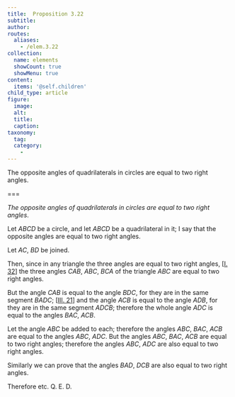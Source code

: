 ```yaml
---
title:  Proposition 3.22
subtitle: 
author:
routes:
  aliases:
    - /elem.3.22
collection:
  name: elements
  showCount: true
  showMenu: true
content:
  items: '@self.children'
child_type: article
figure:
  image:
  alt:
  title:
  caption:
taxonomy:
  tag:
  category:
    - 
---
```


<p><emph>The opposite angles of quadrilaterals in circles are equal to two right angles</emph>. </p>

===

<p><em>The opposite angles of quadrilaterals in circles are equal to two right angles</em>. </p>

<p>Let <em>ABCD</em> be a circle, and let <em>ABCD</em> be a quadrilateral in it; I say that the opposite angles are equal to two right angles. </p>

<p>Let <em>AC</em>, <em>BD</em> be joined. </p>

<p>Then, since in any triangle the three angles are equal to two right angles, [<a href="/elem.1.32">I. 32</a>] <pb n="52"/><span class="center">the three angles <em>CAB</em>, <em>ABC</em>, <em>BCA</em> of the triangle <em>ABC</em> are equal to two right angles.</span>
      </p>

<p>But the angle <em>CAB</em> is equal to the angle <em>BDC</em>, for they are in the same segment <em>BADC</em>; [<a href="/elem.3.21">III. 21</a>] and the angle <em>ACB</em> is equal to the angle 
       <em>ADB</em>, for they are in the same segment <em>ADCB</em>; therefore the whole angle <em>ADC</em> is equal to the angles <em>BAC</em>, <em>ACB</em>. </p>

<p>Let the angle <em>ABC</em> be added to each; therefore the angles <em>ABC</em>, <em>BAC</em>, <em>ACB</em> are equal to the angles <em>ABC</em>, <em>ADC</em>. But the angles <em>ABC</em>, <em>BAC</em>, <em>ACB</em> are equal to two right angles; therefore the angles <em>ABC</em>, <em>ADC</em> are also equal to two right angles. </p>

<p>Similarly we can prove that the angles <em>BAD</em>, <em>DCB</em> are also equal to two right angles. </p>

<p>Therefore etc. Q. E. D.</p>
